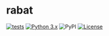 # rabat

[![tests](https://github.com/kaliv0/rabat/actions/workflows/ci.yml/badge.svg)](https://github.com/kaliv0/rabat/actions/workflows/ci.yml)
[![Python 3.x](https://img.shields.io/pypi/pyversions/rabat.svg?logo=python&logoColor=white)](https://pypi.org/project/rabat/)
![PyPI](https://img.shields.io/pypi/v/rabat.svg)
[![License](https://img.shields.io/badge/license-Apache%202.0-blue.svg)](https://github.com/kaliv0/rabat/blob/main/LICENSE)

